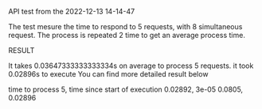 API test from the 2022-12-13 14-14-47 

The test mesure the time to respond to 5 requests, with 8 simultaneous request.
The process is repeated 2 time to get an average process time.

RESULT

It takes 0.03647333333333334s on average to process 5 requests. it took 0.02896s to execute
You can find more detailed result below

time to process 5, time since start of execution
0.02892, 3e-05
0.0805, 0.02896
